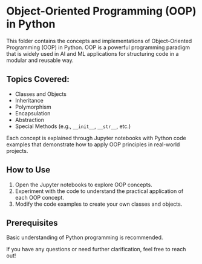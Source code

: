 # Object-Oriented Programming (OOP) in Python

This folder contains the concepts and implementations of Object-Oriented Programming (OOP) in Python. OOP is a powerful programming paradigm that is widely used in AI and ML applications for structuring code in a modular and reusable way.

## Topics Covered:

- Classes and Objects
- Inheritance
- Polymorphism
- Encapsulation
- Abstraction
- Special Methods (e.g., `__init__`, `__str__`, etc.)

Each concept is explained through Jupyter notebooks with Python code examples that demonstrate how to apply OOP principles in real-world projects.

## How to Use

1. Open the Jupyter notebooks to explore OOP concepts.
2. Experiment with the code to understand the practical application of each OOP concept.
3. Modify the code examples to create your own classes and objects.

## Prerequisites

Basic understanding of Python programming is recommended.

If you have any questions or need further clarification, feel free to reach out!
